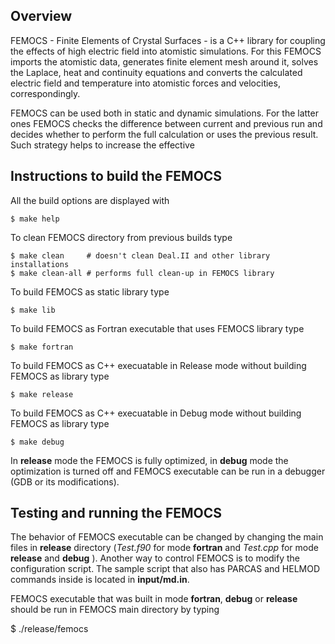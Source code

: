 ## Overview
FEMOCS - Finite Elements of Crystal Surfaces - is a C++ library for coupling the effects of high electric field into atomistic simulations. For this FEMOCS imports the atomistic data, generates finite element mesh around it, solves the Laplace, heat and continuity equations and converts the calculated electric field and temperature into atomistic forces and velocities, correspondingly. 

FEMOCS can be used both in static and dynamic simulations. For the latter ones FEMOCS checks the difference between current and previous run and decides whether to perform the full calculation or uses the previous result. Such strategy helps to increase the effective

## Instructions to build the FEMOCS
All the build options are displayed with

    $ make help

To clean FEMOCS directory from previous builds type

    $ make clean     # doesn't clean Deal.II and other library installations
    $ make clean-all # performs full clean-up in FEMOCS library

To build FEMOCS as static library type

    $ make lib

To build FEMOCS as Fortran executable that uses FEMOCS library type

    $ make fortran

To build FEMOCS as C++ execuatable in Release mode without building FEMOCS as library type

    $ make release

To build FEMOCS as C++ execuatable in Debug mode without building FEMOCS as library type

    $ make debug

In **release** mode the FEMOCS is fully optimized, in **debug** mode the optimization is turned off and FEMOCS executable can be run in a debugger (GDB or its modifications).

## Testing and running the FEMOCS
The behavior of FEMOCS executable can be changed by changing the main files in **release** directory (*Test.f90* for mode **fortran** and *Test.cpp* for mode **release** and **debug** ).
Another way to control FEMOCS is to modify the configuration script. The sample script that also has PARCAS and HELMOD commands inside is located in **input/md.in**. 

FEMOCS executable that was built in mode **fortran**, **debug** or **release** should be run in FEMOCS main directory by typing

$ ./release/femocs


